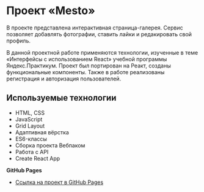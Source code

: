 # Проект «Mesto»

В проекте представлена интерактивная страница-галерея. Сервис позволяет добавлять фотографии, ставить лайки и редакировать свой профиль.

В данной проектной работе применяются технологии, изученные в теме «Интерфейсы с использованием React» учебной программы Яндекс.Практикум. Проект был портирован на Реакт, созданы функциональные компоненты. Также в работе реализованы регистрация и авторизация пользователей.
## Используемые технологии

- HTML, CSS
- JavaScript
- Grid Layout
- Адаптивная вёрстка
- ES6-классы
- Сборка проекта Вебпаком
- Работа с API
- Create React App

**GitHub Pages**

- [Ссылка на проект в GitHub Pages](https://anna-spiridonova.github.io/react-mesto-auth/)